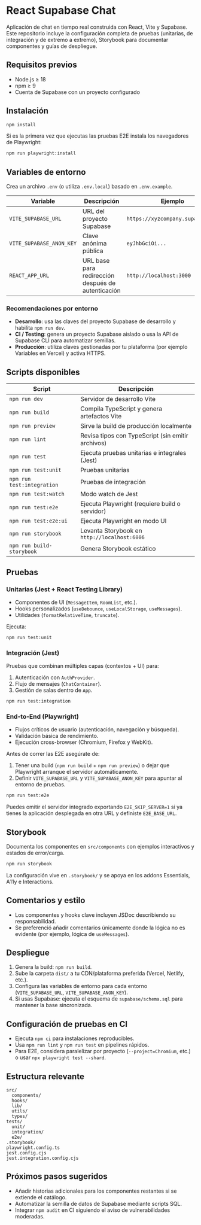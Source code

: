 # React Supabase Chat

Aplicación de chat en tiempo real construida con React, Vite y Supabase. Este repositorio incluye la configuración completa de pruebas (unitarias, de integración y de extremo a extremo), Storybook para documentar componentes y guías de despliegue.

## Requisitos previos

- Node.js ≥ 18
- npm ≥ 9
- Cuenta de Supabase con un proyecto configurado

## Instalación

```bash
npm install
```

Si es la primera vez que ejecutas las pruebas E2E instala los navegadores de Playwright:

```bash
npm run playwright:install
```

## Variables de entorno

Crea un archivo `.env` (o utiliza `.env.local`) basado en `.env.example`.

| Variable | Descripción | Ejemplo |
| --- | --- | --- |
| `VITE_SUPABASE_URL` | URL del proyecto Supabase | `https://xyzcompany.supabase.co` |
| `VITE_SUPABASE_ANON_KEY` | Clave anónima pública | `eyJhbGciOi...` |
| `REACT_APP_URL` | URL base para redirección después de autenticación | `http://localhost:3000` |

### Recomendaciones por entorno

- **Desarrollo**: usa las claves del proyecto Supabase de desarrollo y habilita `npm run dev`.
- **CI / Testing**: genera un proyecto Supabase aislado o usa la API de Supabase CLI para automatizar semillas.
- **Producción**: utiliza claves gestionadas por tu plataforma (por ejemplo Variables en Vercel) y activa HTTPS.

## Scripts disponibles

| Script | Descripción |
| --- | --- |
| `npm run dev` | Servidor de desarrollo Vite |
| `npm run build` | Compila TypeScript y genera artefactos Vite |
| `npm run preview` | Sirve la build de producción localmente |
| `npm run lint` | Revisa tipos con TypeScript (sin emitir archivos) |
| `npm run test` | Ejecuta pruebas unitarias e integrales (Jest) |
| `npm run test:unit` | Pruebas unitarias |
| `npm run test:integration` | Pruebas de integración |
| `npm run test:watch` | Modo watch de Jest |
| `npm run test:e2e` | Ejecuta Playwright (requiere build o servidor) |
| `npm run test:e2e:ui` | Ejecuta Playwright en modo UI |
| `npm run storybook` | Levanta Storybook en `http://localhost:6006` |
| `npm run build-storybook` | Genera Storybook estático |

## Pruebas

### Unitarias (Jest + React Testing Library)

- Componentes de UI (`MessageItem`, `RoomList`, etc.).
- Hooks personalizados (`useDebounce`, `useLocalStorage`, `useMessages`).
- Utilidades (`formatRelativeTime`, `truncate`).

Ejecuta:

```bash
npm run test:unit
```

### Integración (Jest)

Pruebas que combinan múltiples capas (contextos + UI) para:

1. Autenticación con `AuthProvider`.
2. Flujo de mensajes (`ChatContainer`).
3. Gestión de salas dentro de `App`.

```bash
npm run test:integration
```

### End-to-End (Playwright)

- Flujos críticos de usuario (autenticación, navegación y búsqueda).
- Validación básica de rendimiento.
- Ejecución cross-browser (Chromium, Firefox y WebKit).

Antes de correr las E2E asegúrate de:

1. Tener una build (`npm run build` + `npm run preview`) o dejar que Playwright arranque el servidor automáticamente.
2. Definir `VITE_SUPABASE_URL` y `VITE_SUPABASE_ANON_KEY` para apuntar al entorno de pruebas.

```bash
npm run test:e2e
```

Puedes omitir el servidor integrado exportando `E2E_SKIP_SERVER=1` si ya tienes la aplicación desplegada en otra URL y definiste `E2E_BASE_URL`.

## Storybook

Documenta los componentes en `src/components` con ejemplos interactivos y estados de error/carga.

```bash
npm run storybook
```

La configuración vive en `.storybook/` y se apoya en los addons Essentials, A11y e Interactions.

## Comentarios y estilo

- Los componentes y hooks clave incluyen JSDoc describiendo su responsabilidad.
- Se preferenció añadir comentarios únicamente donde la lógica no es evidente (por ejemplo, lógica de `useMessages`).

## Despliegue

1. Genera la build: `npm run build`.
2. Sube la carpeta `dist/` a tu CDN/plataforma preferida (Vercel, Netlify, etc.).
3. Configura las variables de entorno para cada entorno (`VITE_SUPABASE_URL`, `VITE_SUPABASE_ANON_KEY`).
4. Si usas Supabase: ejecuta el esquema de `supabase/schema.sql` para mantener la base sincronizada.

## Configuración de pruebas en CI

- Ejecuta `npm ci` para instalaciones reproducibles.
- Usa `npm run lint` y `npm run test` en pipelines rápidos.
- Para E2E, considera paralelizar por proyecto (`--project=Chromium`, etc.) o usar `npx playwright test --shard`.

## Estructura relevante

```
src/
  components/
  hooks/
  lib/
  utils/
  types/
tests/
  unit/
  integration/
  e2e/
.storybook/
playwright.config.ts
jest.config.cjs
jest.integration.config.cjs
```

## Próximos pasos sugeridos

- Añadir historias adicionales para los componentes restantes si se extiende el catálogo.
- Automatizar la semilla de datos de Supabase mediante scripts SQL.
- Integrar `npm audit` en CI siguiendo el aviso de vulnerabilidades moderadas.
